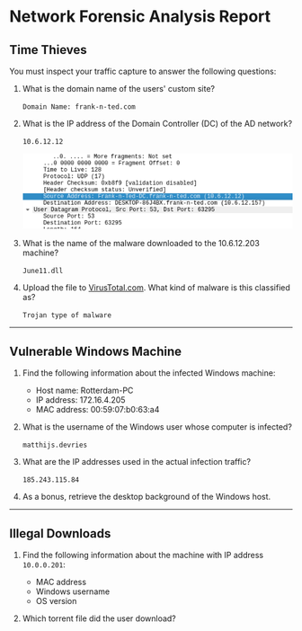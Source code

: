 # Network Forensic Analysis Report

## Time Thieves 
You must inspect your traffic capture to answer the following questions:

1. What is the domain name of the users' custom site?
     
     `Domain Name: frank-n-ted.com`

2. What is the IP address of the Domain Controller (DC) of the AD network? 

     `10.6.12.12`
     
    ![frank-n-ted-dc.frank-n-ted.com](images/frank_ted_DC_IP.png)
    
3. What is the name of the malware downloaded to the 10.6.12.203 machine?

     `June11.dll`

5. Upload the file to [VirusTotal.com](https://www.virustotal.com/gui/). 
   What kind of malware is this classified as?

     `Trojan type of malware`
---

## Vulnerable Windows Machine

1. Find the following information about the infected Windows machine:
    - Host name:    Rotterdam-PC
    - IP address:   172.16.4.205
    - MAC address:  00:59:07:b0:63:a4    
2. What is the username of the Windows user whose computer is infected?

     `matthijs.devries`

3. What are the IP addresses used in the actual infection traffic?

     `185.243.115.84`

5. As a bonus, retrieve the desktop background of the Windows host.

---

## Illegal Downloads

1. Find the following information about the machine with IP address `10.0.0.201`:
    - MAC address
    - Windows username
    - OS version

2. Which torrent file did the user download?
